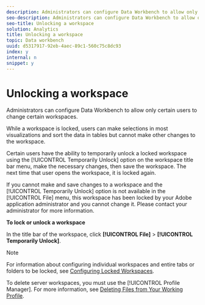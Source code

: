 ```yaml
---
description: Administrators can configure Data Workbench to allow only certain users to change certain workspaces.
seo-description: Administrators can configure Data Workbench to allow only certain users to change certain workspaces.
seo-title: Unlocking a workspace
solution: Analytics
title: Unlocking a workspace
topic: Data workbench
uuid: d5317917-92eb-4aec-89c1-560c75c8dc93
index: y
internal: n
snippet: y
---
```


# Unlocking a workspace

Administrators can configure Data Workbench to allow only certain users to change certain workspaces.

 While a workspace is locked, users can make selections in most visualizations and sort the data in tables but cannot make other changes to the workspace.

Certain users have the ability to temporarily unlock a locked workspace using the [!UICONTROL Temporarily Unlock] option on the workspace title bar menu, make the necessary changes, then save the workspace. The next time that user opens the workspace, it is locked again.

If you cannot make and save changes to a workspace and the [!UICONTROL Temporarily Unlock] option is not available in the [!UICONTROL File] menu, this workspace has been locked by your Adobe application administrator and you cannot change it. Please contact your administrator for more information.

**To lock or unlock a workspace**

In the title bar of the workspace, click **[!UICONTROL File]** > **[!UICONTROL Temporarily Unlock]**.

>[!NOTE]
>
>For information about configuring individual workspaces and entire tabs or folders to be locked, see [Configuring Locked Workspaces](../../c-intf-anlys-ftrs/c-config-locked-wkspc/c-config-locked-wkspc.md#concept_B6CE110BBED645D89F29373B5106836A).

To delete server workspaces, you must use the [!UICONTROL Profile Manager]. For more information, see [Deleting Files from Your Working Profile](../../c-admin-intrf/c-prof-mgr/t-del-files-wkg-prof.md#task_1E29C25E6C824CC9B51CB651E835856B). 
